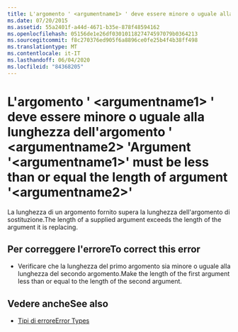 ```yaml
---
title: L'argomento ' <argumentname1> ' deve essere minore o uguale alla lunghezza dell'argomento ' <argumentname2> '
ms.date: 07/20/2015
ms.assetid: 55a2401f-a44d-4671-b35e-878f48594162
ms.openlocfilehash: 05156de1e26df0301011827474597079b0364213
ms.sourcegitcommit: f8c270376ed905f6a8896ce0fe25b4f4b38ff498
ms.translationtype: MT
ms.contentlocale: it-IT
ms.lasthandoff: 06/04/2020
ms.locfileid: "84368205"
---
```

# <a name="argument-argumentname1-must-be-less-than-or-equal-the-length-of-argument-argumentname2"></a><span data-ttu-id="cb877-102">L'argomento ' \<argumentname1> ' deve essere minore o uguale alla lunghezza dell'argomento ' \<argumentname2> '</span><span class="sxs-lookup"><span data-stu-id="cb877-102">Argument '\<argumentname1>' must be less than or equal the length of argument '\<argumentname2>'</span></span>
<span data-ttu-id="cb877-103">La lunghezza di un argomento fornito supera la lunghezza dell'argomento di sostituzione.</span><span class="sxs-lookup"><span data-stu-id="cb877-103">The length of a supplied argument exceeds the length of the argument it is replacing.</span></span>  
  
## <a name="to-correct-this-error"></a><span data-ttu-id="cb877-104">Per correggere l'errore</span><span class="sxs-lookup"><span data-stu-id="cb877-104">To correct this error</span></span>  
  
- <span data-ttu-id="cb877-105">Verificare che la lunghezza del primo argomento sia minore o uguale alla lunghezza del secondo argomento.</span><span class="sxs-lookup"><span data-stu-id="cb877-105">Make the length of the first argument less than or equal to the length of the second argument.</span></span>  
  
## <a name="see-also"></a><span data-ttu-id="cb877-106">Vedere anche</span><span class="sxs-lookup"><span data-stu-id="cb877-106">See also</span></span>

- [<span data-ttu-id="cb877-107">Tipi di errore</span><span class="sxs-lookup"><span data-stu-id="cb877-107">Error Types</span></span>](../programming-guide/language-features/error-types.md)
